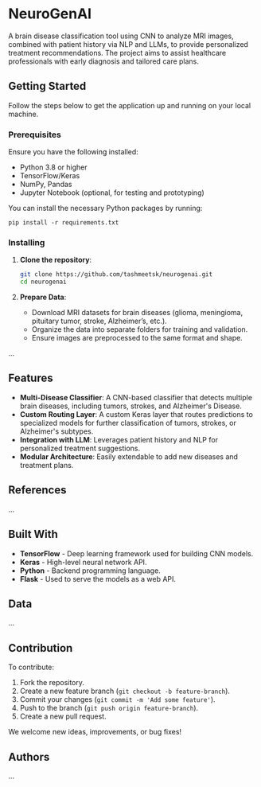 # NeuroGenAI

A brain disease classification tool using CNN to analyze MRI images, combined with patient history via NLP and LLMs, to provide personalized treatment recommendations. The project aims to assist healthcare professionals with early diagnosis and tailored care plans.

## Getting Started

Follow the steps below to get the application up and running on your local machine.

### Prerequisites

Ensure you have the following installed:

- Python 3.8 or higher
- TensorFlow/Keras
- NumPy, Pandas
- Jupyter Notebook (optional, for testing and prototyping)

You can install the necessary Python packages by running:

```
pip install -r requirements.txt
```

### Installing

1. **Clone the repository**:

   ```bash
   git clone https://github.com/tashmeetsk/neurogenai.git
   cd neurogenai
   ```

2. **Prepare Data**:
   - Download MRI datasets for brain diseases (glioma, meningioma, pituitary tumor, stroke, Alzheimer’s, etc.).
   - Organize the data into separate folders for training and validation.
   - Ensure images are preprocessed to the same format and shape.


...
## Features

- **Multi-Disease Classifier**: A CNN-based classifier that detects multiple brain diseases, including tumors, strokes, and Alzheimer's Disease.
- **Custom Routing Layer**: A custom Keras layer that routes predictions to specialized models for further classification of tumors, strokes, or Alzheimer's subtypes.
- **Integration with LLM**: Leverages patient history and NLP for personalized treatment suggestions.
- **Modular Architecture**: Easily extendable to add new diseases and treatment plans.

## References
...

## Built With

- **TensorFlow** - Deep learning framework used for building CNN models.
- **Keras** - High-level neural network API.
- **Python** - Backend programming language.
- **Flask** - Used to serve the models as a web API.

## Data

...

## Contribution

To contribute:

1. Fork the repository.
2. Create a new feature branch (`git checkout -b feature-branch`).
3. Commit your changes (`git commit -m 'Add some feature'`).
4. Push to the branch (`git push origin feature-branch`).
5. Create a new pull request.

We welcome new ideas, improvements, or bug fixes!

## Authors
...

